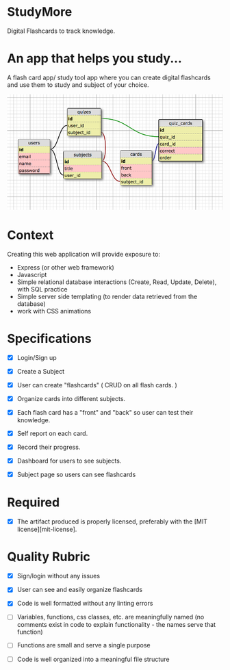 # StudyMore
Digital Flashcards to track knowledge.

# An app that helps you study...

A flash card app/ study tool app where you can create digital flashcards and use them to study and subject of your choice.


![alt tag](/public/images/schema.png)


# Context

Creating this web application will provide exposure to:
* Express (or other web framework)
* Javascript
* Simple relational database interactions (Create, Read, Update, Delete), with SQL practice
* Simple server side templating (to render data retrieved from the database)
* work with CSS animations 


# Specifications

- [x] Login/Sign up
- [x] Create a Subject
- [x] User can create "flashcards" ( CRUD on all flash cards.  )
- [x] Organize cards into different subjects.
- [x] Each flash card has a "front" and "back" so user can test their knowledge.
- [x] Self report on each card.
- [x] Record their progress. 
- [x] Dashboard for users to see subjects.
- [x] Subject page so users can see flashcards
 

# Required

- [x] The artifact produced is properly licensed, preferably with the [MIT license][mit-license].

# Quality Rubric

- [x] Sign/login without any issues
- [x] User can see and easily organize flashcards
- [x] Code is well formatted without any linting errors
- [ ] Variables, functions, css classes, etc. are meaningfully named (no comments exist in code to explain functionality - the names serve that function)
- [ ] Functions are small and serve a single purpose
- [ ] Code is well organized into a meaningful file structure

